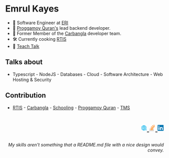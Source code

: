 # **Emrul Kayes**

- 🦸 Software Engineer at [ERI](https://www.iribd.com/)
- 🕋 [Proggamoy Quran's](https://proggamoyquran.com/) lead backend developer.
- 🚗 Former Member of the [Carbangla](https://play.google.com/store/apps/details?id=com.carbangla.user) developer team.
- 🛠️ Currently cooking [RTIS](https://rtis.cloud/)
- 📢 [Teach Talk](https://www.kayes.dev/talks)

## Talks about

- Typescript - NodeJS - Databases - Cloud - Software Architecture - Web Hosting & Security

## Contribution 

- [RTIS](https://rtis.cloud/) - [Carbangla](https://play.google.com/store/apps/details?id=com.carbangla.user) - [Schooling](https://rtis.cloud/) - [Proggamoy Quran](https://proggamoyquran.com/) - [TMS](https://tms.solutya.com/)
  


<h1  width="100"> 
  <p align="right"> 
    <!-- <a href="https://discord.gg/83YMfkzVhT" target="_blank"> <img src="./assets/discord.svg" height="20"/> </a> -->
    <a href="https://www.kayes.dev/" target="_blank"> <img src="./assets/website.svg" height="20"/> </a> 
    <a href="https://stackoverflow.com/users/19059203/kayes/" target="_blank"> <img src="./assets/stackoverflow.svg" height="20"/> </a>
    <a href="https://www.linkedin.com/in/its-kayes/" target="_blank"> <img src="./assets/linkedin.svg" height="20"/> </a>
   </p> 
 </h1>
 
 ###### <p align="right"> My skills aren't something that a README.md file with a nice design would convey. </p>

